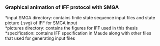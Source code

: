 ### Graphical animation of IFF protocol with SMGA

*input SMGA directory: contains finite state sequence input files and state picture (.svg) of IFF for SMGA input  
*pictures directory: contains the figures for IFF used in this thesis  
*specification: contains IFF specification in Maude along with other files that used for generating input files

